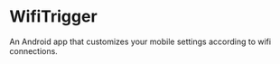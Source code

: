 WifiTrigger
===========

An Android app that customizes your mobile settings according to wifi connections.
